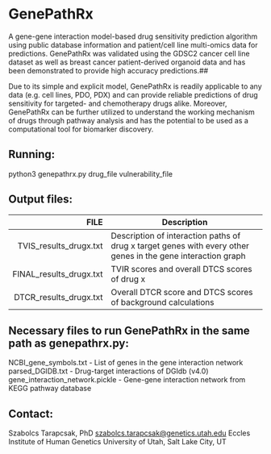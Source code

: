 # GenePathRx

A gene-gene interaction model-based drug sensitivity prediction algorithm using public database information and patient/cell line multi-omics data for predictions. GenePathRx was validated using the GDSC2 cancer cell line dataset as well as breast cancer patient-derived organoid data and has been demonstrated to provide high accuracy predictions.##

Due to its simple and explicit model, GenePathRx is readily applicable to any data (e.g. cell lines, PDO, PDX) and can provide reliable predictions of drug sensitivity for targeted- and chemotherapy drugs alike. Moreover, GenePathRx can be further utilized to understand the working mechanism of drugs through pathway analysis and has the potential to be used as a computational tool for biomarker discovery. 

## Running:
python3 genepathrx.py drug_file vulnerability_file

## Output files:
| FILE                   | Description                                                                                  |
|-----------------------:|----------------------------------------------------------------------------------------------|
| TVIS_results_drugx.txt | Description of interaction paths of drug x target genes with every other genes in the gene interaction graph|
| FINAL_results_drugx.txt| TVIR scores and overall DTCS scores of drug x                                                               |
| DTCR_results_drugx.txt | Overall DTCR score and DTCS scores of background calculations                                               |

## Necessary files to run GenePathRx in the same path as genepathrx.py:
NCBI_gene_symbols.txt - List of genes in the gene interaction network
parsed_DGIDB.txt - Drug-target interactions of DGIdb (v4.0)
gene_interaction_network.pickle - Gene-gene interaction network from KEGG pathway database

## Contact:
Szabolcs Tarapcsak, PhD
szabolcs.tarapcsak@genetics.utah.edu
Eccles Institute of Human Genetics
University of Utah, Salt Lake City, UT
